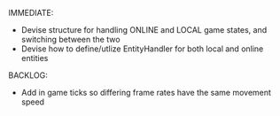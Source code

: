 IMMEDIATE:

- Devise structure for handling ONLINE and LOCAL game states, and switching between the two
- Devise how to define/utlize EntityHandler for both local and online entities






BACKLOG:

- Add in game ticks so differing frame rates have the same movement speed